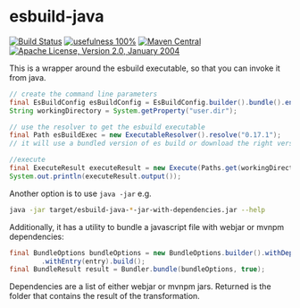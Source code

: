 esbuild-java
============

[![Build Status](https://img.shields.io/github/actions/workflow/status/mvnpm/esbuild-java/maven.yml?label=Build&branch=main)](https://github.com/mvnpm/esbuild-java/actions/workflows/maven.yml)
[![usefulness 100%](https://img.shields.io/badge/usefulness-100%25-success.svg?label=Usefulness)](https://www.google.com/search?q=pasta+machine)
[![Maven Central](https://img.shields.io/maven-central/v/io.mvnpm/esbuild-java.svg?label=Maven%20Central)](https://search.maven.org/artifact/io.mvnpm/esbuild-java)
[![Apache License, Version 2.0, January 2004](https://img.shields.io/github/license/apache/maven.svg?label=License)](https://www.apache.org/licenses/LICENSE-2.0)

This is a wrapper around the esbuild executable, so that you can invoke it from java.

```java
// create the command line parameters 
final EsBuildConfig esBuildConfig = EsBuildConfig.builder().bundle().entryPoint(new String[]{"main.js"}).outDir("dist").build();
String workingDirectory = System.getProperty("user.dir");

// use the resolver to get the esbuild executable
final Path esBuildExec = new ExecutableResolver().resolve("0.17.1");
// it will use a bundled version of es build or download the right version

//execute
final ExecuteResult executeResult = new Execute(Paths.get(workingDirectory), esBuildExec.toFile()).executeAndWait();
System.out.println(executeResult.output());
```

Another option is to use `java -jar` e.g.

```bash
java -jar target/esbuild-java-*-jar-with-dependencies.jar --help
```

Additionally, it has a utility to bundle a javascript file with webjar or mvnpm dependencies:

```java
final BundleOptions bundleOptions = new BundleOptions.builder().withDependencies(dependencies)
        .withEntry(entry).build();
final BundleResult result = Bundler.bundle(bundleOptions, true);
```

Dependencies are a list of either webjar or mvnpm jars.
Returned is the folder that contains the result of the transformation.
